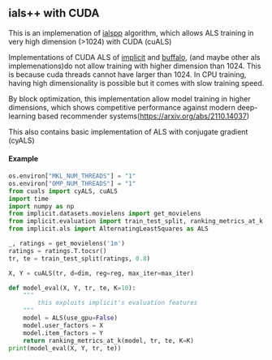 ## ials++ with CUDA

This is an implemenation of [ialspp](https://arxiv.org/abs/2110.14044) algorithm, which allows ALS training in very high dimension (>1024) with CUDA (cuALS)

Implementations of CUDA ALS of [implicit](https://github.com/benfred/implicit) and [buffalo](https://github.com/kakao/buffalo), (and maybe other als implemenations)do not allow training with higher dimension than 1024.
This is because cuda threads cannot have larger than 1024. In CPU training, having high dimensionality is possible but it comes with slow training speed.

By block optimization, this implementation allow model training in higher dimensions, which shows competitive performance against modern deep-learning based recommender systems(https://arxiv.org/abs/2110.14037)

This also contains basic implementation of ALS with conjugate gradient (cyALS)

#### Example
```python
os.environ["MKL_NUM_THREADS"] = "1"
os.environ["OMP_NUM_THREADS"] = "1"
from cuals import cyALS, cuALS
import time
import numpy as np
from implicit.datasets.movielens import get_movielens
from implicit.evaluation import train_test_split, ranking_metrics_at_k
from implicit.als import AlternatingLeastSquares as ALS

_, ratings = get_movielens('1m')
ratings = ratings.T.tocsr()
tr, te = train_test_split(ratings, 0.8)

X, Y = cuALS(tr, d=dim, reg=reg, max_iter=max_iter)

def model_eval(X, Y, tr, te, K=10):
    """
        this exploits implicit's evaluation features
    """
    model = ALS(use_gpu=False)
    model.user_factors = X
    model.item_factors = Y
    return ranking_metrics_at_k(model, tr, te, K=K)
print(model_eval(X, Y, tr, te))
```
